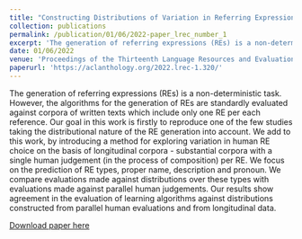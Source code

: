 ```yaml
---
title: "Constructing Distributions of Variation in Referring Expression Type from Corpora for Model Evaluation"
collection: publications
permalink: /publication/01/06/2022-paper_lrec_number_1
excerpt: 'The generation of referring expressions (REs) is a non-deterministic task. However, the algorithms for the generation of REs are standardly evaluated against corpora of written texts which include only one RE per each reference. Our goal in this work is firstly to reproduce one of the few studies taking the distributional nature of the RE generation into account. We add to this work, by introducing a method for exploring variation in human RE choice on the basis of longitudinal corpora - substantial corpora with a single human judgement (in the process of composition) per RE. We focus on the prediction of RE types, proper name, description and pronoun. We compare evaluations made against distributions over these types with evaluations made against parallel human judgements. Our results show agreement in the evaluation of learning algorithms against distributions constructed from parallel human evaluations and from longitudinal data.'
date: 01/06/2022
venue: 'Proceedings of the Thirteenth Language Resources and Evaluation Conference'
paperurl: 'https://aclanthology.org/2022.lrec-1.320/'
---
```

The generation of referring expressions (REs) is a non-deterministic task. However, the algorithms for the generation of REs are standardly evaluated against corpora of written texts which include only one RE per each reference. Our goal in this work is firstly to reproduce one of the few studies taking the distributional nature of the RE generation into account. We add to this work, by introducing a method for exploring variation in human RE choice on the basis of longitudinal corpora - substantial corpora with a single human judgement (in the process of composition) per RE. We focus on the prediction of RE types, proper name, description and pronoun. We compare evaluations made against distributions over these types with evaluations made against parallel human judgements. Our results show agreement in the evaluation of learning algorithms against distributions constructed from parallel human evaluations and from longitudinal data.

[Download paper here](https://aclanthology.org/2022.lrec-1.320/) 